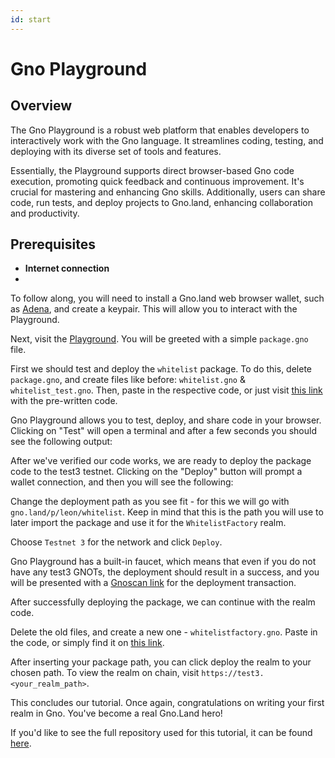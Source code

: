 ```yaml
---
id: start
---
```


# Gno Playground

## Overview

The Gno Playground is a robust web platform that enables developers to 
interactively work with the Gno language. It streamlines coding, testing,
and deploying with its diverse set of tools and features.

Essentially, the Playground supports direct browser-based Gno code execution, 
promoting quick feedback and continuous improvement. It's crucial for mastering 
and enhancing Gno skills. Additionally, users can share code, run tests, and 
deploy projects to Gno.land, enhancing collaboration and productivity.

## Prerequisites

- **Internet connection**
- 




To follow along, you will need to install a Gno.land web browser wallet, such as
[Adena](https://www.adena.app/), and create a keypair. This will allow you to
interact with the Playground.

Next, visit the [Playground](https://play.gno.land). You will be greeted with a
simple `package.gno` file.



First we should test and deploy the `whitelist` package. To do this, delete `package.gno`,
and create files like before: `whitelist.gno` & `whitelist_test.gno`. Then,
paste in the respective code, or just visit [this link](https://play.gno.land/p/t1AXy1wxafC)
with the pre-written code.

Gno Playground allows you to test, deploy, and share code in your browser.
Clicking on "Test" will open a terminal and after a few seconds you should see
the following output:



After we've verified our code works, we are ready to deploy the package code to
the test3 testnet. Clicking on the "Deploy" button will prompt a wallet connection, and then
you will see the following:



Change the deployment path as you see fit - for this we will go with
`gno.land/p/leon/whitelist`. Keep in mind that this is the path you will use
to later import the package and use it for the `WhitelistFactory` realm.

Choose `Testnet 3` for the network and click `Deploy`.

Gno Playground has a built-in faucet, which means that even if you do not have any
test3 GNOTs, the deployment should result in a success, and you will be presented
with a [Gnoscan link](https://gnoscan.io/transactions/details?txhash=pCBe5tZVD+5bvWE2vUJosxfwkSUSHJE9zbVahVs4vBA%3D)
for the deployment transaction.

After successfully deploying the package, we can continue with the realm code.

Delete the old files, and create a new one - `whitelistfactory.gno`.
Paste in the code, or simply find it on [this link](https://play.gno.land/p/M_ehuoP4jsM).


After inserting your package path, you can click deploy the realm to your chosen
path. To view the realm on chain, visit `https://test3.<your_realm_path>`.

This concludes our tutorial. Once again, congratulations on writing
your first realm in Gno. You've become a real Gno.Land hero!

If you'd like to see the full repository used for this tutorial,
it can be found [here](https://github.com/leohhhn/gno/tree/from_zero_to_gnoland_hero).
